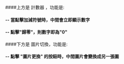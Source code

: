 ####上方是 計數器 ，功能是:
#### -- 當點擊加減符號時，中間會立即顯示數字
#### -- 點擊"歸零"，則數字即為"0"
####下方是 圖片切換，功能是:
#### -- 點擊 "圖片更換" 的按鈕時，中間圖片會變換成另一張圖
